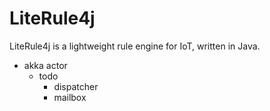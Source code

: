 # LiteRule4j

LiteRule4j is a lightweight rule engine for IoT, written in Java.

- akka actor
    - todo
        - dispatcher
        - mailbox